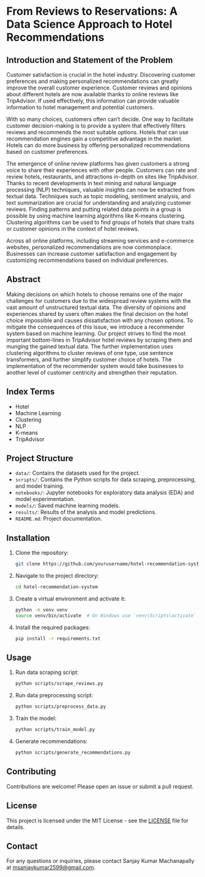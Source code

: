 # From Reviews to Reservations: A Data Science Approach to Hotel Recommendations

## Introduction and Statement of the Problem

Customer satisfaction is crucial in the hotel industry. Discovering customer preferences and making personalized recommendations can greatly improve the overall customer experience. Customer reviews and opinions about different hotels are now available thanks to online reviews like TripAdvisor. If used effectively, this information can provide valuable information to hotel management and potential customers.

With so many choices, customers often can’t decide. One way to facilitate customer decision-making is to provide a system that effectively filters reviews and recommends the most suitable options. Hotels that can use recommendation engines gain a competitive advantage in the market. Hotels can do more business by offering personalized recommendations based on customer preferences.

The emergence of online review platforms has given customers a strong voice to share their experiences with other people. Customers can rate and review hotels, restaurants, and attractions in-depth on sites like TripAdvisor. Thanks to recent developments in text mining and natural language processing (NLP) techniques, valuable insights can now be extracted from textual data. Techniques such as topic modeling, sentiment analysis, and text summarization are crucial for understanding and analyzing customer reviews. Finding patterns and putting related data points in a group is possible by using machine learning algorithms like K-means clustering. Clustering algorithms can be used to find groups of hotels that share traits or customer opinions in the context of hotel reviews.

Across all online platforms, including streaming services and e-commerce websites, personalized recommendations are now commonplace. Businesses can increase customer satisfaction and engagement by customizing recommendations based on individual preferences.

## Abstract

Making decisions on which hotels to choose remains one of the major challenges for customers due to the widespread review systems with the vast amount of unstructured textual data. The diversity of opinions and experiences shared by users often makes the final decision on the hotel choice impossible and causes dissatisfaction with any chosen options. To mitigate the consequences of this issue, we introduce a recommender system based on machine learning. Our project strives to find the most important bottom-lines in TripAdvisor hotel reviews by scraping them and munging the gained textual data. The further implementation uses clustering algorithms to cluster reviews of one type, use sentence transformers, and further simplify customer choice of hotels. The implementation of the recommender system would take businesses to another level of customer centricity and strengthen their reputation.

## Index Terms

- Hotel
- Machine Learning
- Clustering
- NLP
- K-means
- TripAdvisor

## Project Structure

- `data/`: Contains the datasets used for the project.
- `scripts/`: Contains the Python scripts for data scraping, preprocessing, and model training.
- `notebooks/`: Jupyter notebooks for exploratory data analysis (EDA) and model experimentation.
- `models/`: Saved machine learning models.
- `results/`: Results of the analysis and model predictions.
- `README.md`: Project documentation.

## Installation

1. Clone the repository:
    ```sh
    git clone https://github.com/yourusername/hotel-recommendation-system.git
    ```
2. Navigate to the project directory:
    ```sh
    cd hotel-recommendation-system
    ```
3. Create a virtual environment and activate it:
    ```sh
    python -m venv venv
    source venv/bin/activate  # On Windows use `venv\Scripts\activate`
    ```
4. Install the required packages:
    ```sh
    pip install -r requirements.txt
    ```

## Usage

1. Run data scraping script:
    ```sh
    python scripts/scrape_reviews.py
    ```
2. Run data preprocessing script:
    ```sh
    python scripts/preprocess_data.py
    ```
3. Train the model:
    ```sh
    python scripts/train_model.py
    ```
4. Generate recommendations:
    ```sh
    python scripts/generate_recommendations.py
    ```

## Contributing

Contributions are welcome! Please open an issue or submit a pull request.

## License

This project is licensed under the MIT License - see the [LICENSE](LICENSE) file for details.

## Contact

For any questions or inquiries, please contact Sanjay Kumar Machanapally at [msanjaykumar2599@gmail.com](mailto:msanjaykumar2599@gmail.com).

